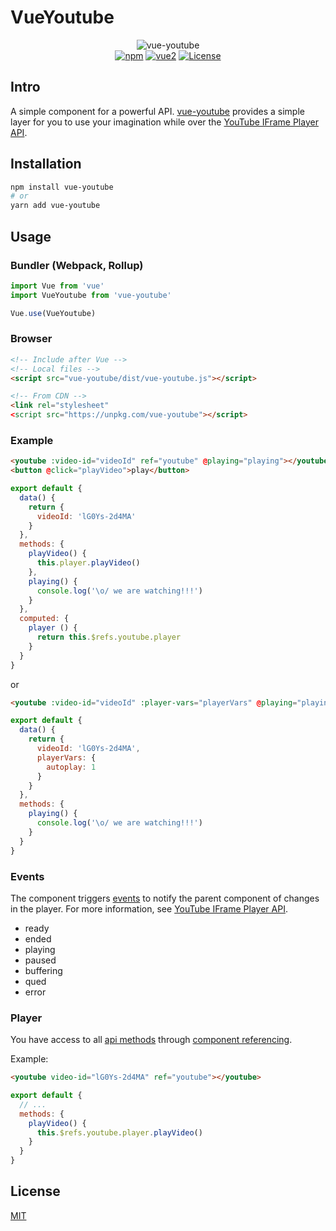 # VueYoutube

<p align="center">
  <img alt="vue-youtube" src="https://raw.githubusercontent.com/anteriovieira/vue-youtube/master/media/logo.png" /> <br />
  <a href="https://www.npmjs.com/package/vue-youtube"><img src="https://camo.githubusercontent.com/404a8346e5a003dd53c51896015852e3093e10ce/68747470733a2f2f696d672e736869656c64732e696f2f6e706d2f762f7675652d796f75747562652e737667" alt="npm" data-canonical-src="https://img.shields.io/npm/v/vue-youtube.svg" style="max-width:100%;"></a> <a href="https://vuejs.org/"><img src="https://camo.githubusercontent.com/0c34e7fdf42ec7923543c5624d6b818af7377aa2/68747470733a2f2f696d672e736869656c64732e696f2f62616467652f7675652d322e782d627269676874677265656e2e737667" alt="vue2" data-canonical-src="https://img.shields.io/badge/vue-2.x-brightgreen.svg" style="max-width:100%;"></a>
  <a href="https://www.npmjs.com/package/vue-youtube"><img src="https://camo.githubusercontent.com/9a140a4c68e7c178bc660bee7675f4f25ff7ade3/68747470733a2f2f696d672e736869656c64732e696f2f6e706d2f6c2f7675652e737667" alt="License" data-canonical-src="https://img.shields.io/npm/l/vue-youtube.svg" style="max-width:100%;"></a>
</p>

## Intro

A simple component for a powerful API. [vue-youtube](https://www.npmjs.com/package/vue-youtube) provides a simple layer for you to use your imagination while over the [YouTube IFrame Player API](https://developers.google.com/youtube/iframe_api_reference).

## Installation

```bash
npm install vue-youtube
# or
yarn add vue-youtube
```

## Usage

### Bundler (Webpack, Rollup)

```js
import Vue from 'vue'
import VueYoutube from 'vue-youtube'

Vue.use(VueYoutube)
```

### Browser

```html
<!-- Include after Vue -->
<!-- Local files -->
<script src="vue-youtube/dist/vue-youtube.js"></script>

<!-- From CDN -->
<link rel="stylesheet" 
<script src="https://unpkg.com/vue-youtube"></script>
```

### Example


```html
<youtube :video-id="videoId" ref="youtube" @playing="playing"></youtube>
<button @click="playVideo">play</button>
```

```js
export default {
  data() {
    return {
      videoId: 'lG0Ys-2d4MA'
    }
  },
  methods: {
    playVideo() {
      this.player.playVideo()
    },
    playing() {
      console.log('\o/ we are watching!!!')
    }
  },
  computed: {
    player () {
      return this.$refs.youtube.player
    }
  }
}
```
or 

```html
<youtube :video-id="videoId" :player-vars="playerVars" @playing="playing"></youtube>
```

```js
export default {
  data() {
    return {
      videoId: 'lG0Ys-2d4MA',
      playerVars: {
        autoplay: 1
      }
    }
  },
  methods: {
    playing() {
      console.log('\o/ we are watching!!!')
    }
  }
}
```

### Events

The component triggers [events](https://developers.google.com/youtube/iframe_api_reference#Events) to notify the parent component of changes in the player. For more information, see [YouTube IFrame Player API](https://developers.google.com/youtube/iframe_api_reference#Events).

- ready
- ended
- playing
- paused
- buffering
- qued
- error

### Player

You have access to all [api methods](https://developers.google.com/youtube/iframe_api_reference#Functions) through [component referencing](https://vuejs.org/v2/api/#ref).

Example:

```html
<youtube video-id="lG0Ys-2d4MA" ref="youtube"></youtube>
```

```js
export default {
  // ...
  methods: {
    playVideo() {
      this.$refs.youtube.player.playVideo()
    }
  }
}
```

## License

[MIT](http://opensource.org/licenses/MIT)

